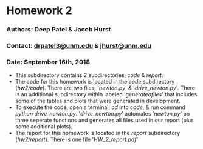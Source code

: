 # Homework 2
### Authors: Deep Patel & Jacob Hurst
### Contact: drpatel3@unm.edu & jhurst@unm.edu
### Date: September 16th, 2018
* This subdirectory contains 2 subdirectories, *code* & *report*. 
* The code for this homework is located in the *code* subdirectory (*hw2/code*). There are two files, '*newton.py*' & '*drive_newton.py*'. There is an additional subdirectory within labeled '*generatedfiles*' that includes some of the tables and plots that were generated in development.
* To execute the code, open a terminal, *cd* into *code*, & run command *python drive_newton.py*. '*drive_newton.py*' automates '*newton.py*' on three seperate functions and generates all files used in our report (plus some additional plots).
* The report for this homework is located in the *report* subdirectory (*hw2/report*). There is one file '*HW_2_report.pdf*'